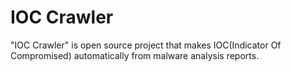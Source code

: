 # IOC Crawler
"IOC Crawler" is open source project that makes IOC(Indicator Of Compromised) automatically from malware analysis reports.
